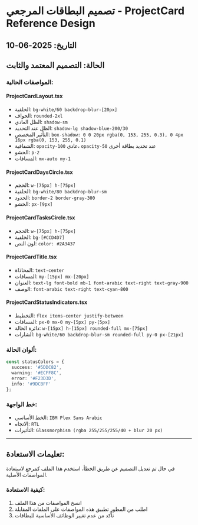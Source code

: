
# تصميم البطاقات المرجعي - ProjectCard Reference Design

## التاريخ: 2025-06-10
## الحالة: التصميم المعتمد والثابت

### المواصفات الحالية:

#### ProjectCardLayout.tsx
- الخلفية: `bg-white/60 backdrop-blur-[20px]`
- الحواف: `rounded-2xl`
- الظل العادي: `shadow-sm`
- الظل عند التحديد: `shadow-lg shadow-blue-200/30`
- التأثير المخصص: `box-shadow: 0 0 20px rgba(0, 153, 255, 0.3), 0 4px 16px rgba(0, 153, 255, 0.1)`
- الشفافية: `opacity-100` عادي، `opacity-50` عند تحديد بطاقة أخرى
- الحشو: `p-2`
- المسافات: `mx-auto my-1`

#### ProjectCardDaysCircle.tsx
- الحجم: `w-[75px] h-[75px]`
- الخلفية: `bg-white/80 backdrop-blur-sm`
- الحدود: `border-2 border-gray-300`
- الحشو: `px-[9px]`

#### ProjectCardTasksCircle.tsx
- الحجم: `w-[75px] h-[75px]`
- الخلفية: `bg-[#CCD4D7]`
- لون النص: `color: #2A3437`

#### ProjectCardTitle.tsx
- المحاذاة: `text-center`
- المسافات: `my-[15px] mx-[20px]`
- العنوان: `text-lg font-bold mb-1 font-arabic text-right text-gray-900`
- الوصف: `font-arabic text-right text-cyan-800`

#### ProjectCardStatusIndicators.tsx
- التخطيط: `flex items-center justify-between`
- المسافات: `px-0 mx-0 my-[5px] py-[5px]`
- دائرة الحالة: `w-[15px] h-[15px] rounded-full mx-[75px]`
- الشارات: `bg-white/60 backdrop-blur-sm rounded-full py-0 px-[21px]`

### ألوان الحالة:
```typescript
const statusColors = {
  success: '#5DDC82',
  warning: '#ECFF8C',
  error: '#F23D3D',
  info: '#9DCBFF'
};
```

### خط الواجهة:
- الخط الأساسي: `IBM Plex Sans Arabic`
- الاتجاه: `RTL`
- التأثيرات: `Glassmorphism (rgba 255/255/255/40 + blur 20 px)`

---

## تعليمات الاستعادة:
في حال تم تعديل التصميم عن طريق الخطأ، استخدم هذا الملف كمرجع لاستعادة المواصفات الأصلية.

### كيفية الاستعادة:
1. انسخ المواصفات من هذا الملف
2. اطلب من المطور تطبيق هذه المواصفات على الملفات المقابلة
3. تأكد من عدم تغيير الوظائف الأساسية للبطاقات

